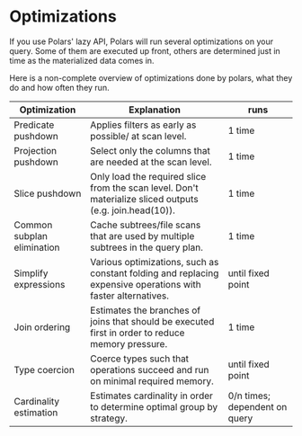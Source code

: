 # Optimizations


If you use Polars' lazy API, Polars will run several optimizations on your query. Some of them are executed up front,
others are determined just in time as the materialized data comes in.


Here is a non-complete overview of optimizations done by polars, what they do and how often they run.




| Optimization | Explanation | runs |
| --- | --- | --- |
| Predicate pushdown | Applies filters as early as possible/ at scan level. | 1 time |
| Projection pushdown | Select only the columns that are needed at the scan level. | 1 time |
| Slice pushdown | Only load the required slice from the scan level. Don't materialize sliced outputs (e.g. join.head(10)). | 1 time |
| Common subplan elimination | Cache subtrees/file scans that are used by multiple subtrees in the query plan. | 1 time |
| Simplify expressions | Various optimizations, such as constant folding and replacing expensive operations with faster alternatives. | until fixed point |
| Join ordering | Estimates the branches of joins that should be executed first in order to reduce memory pressure. | 1 time |
| Type coercion | Coerce types such that operations succeed and run on minimal required memory. | until fixed point |
| Cardinality estimation | Estimates cardinality in order to determine optimal group by strategy. | 0/n times; dependent on query |